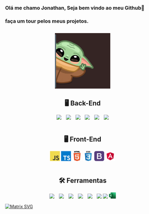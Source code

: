 
### Olá me chamo Jonathan, Seja bem vindo ao meu Github👋
### faça um tour pelos meus projetos.
## 
<div align="center">
    <img height="180em" src="yoda.gif" />
 </div>
 <div align="center">
   
 ## 🖥️ Back-End
    
 </div>
 <div class='row' align="center">
    <!--<img height="32px" src="https://cdn.svgporn.com/logos/c.svg">-->
    <img height="32px" src="https://cdn.svgporn.com/logos/nodejs.svg"> &ensp;
    <img height="32px" src="https://cdn.svgporn.com/logos/mysql.svg"> &ensp;
    <img height="32px" src="https://cdn.svgporn.com/logos/postgresql.svg"> &ensp;
    <img height="32px" src="https://cdn.svgporn.com/logos/heroku.svg"> &ensp;
    <img height="32px" src="https://cdn.svgporn.com/logos/java.svg"> &ensp;
    <img height="32px" src="https://cdn.svgporn.com/logos/spring.svg">
</div>
<br>
<div align="center">
    
 ## 🖥️ Front-End
    
</div>
<div align="center">
    <code><img height="32" src="https://raw.githubusercontent.com/github/explore/80688e429a7d4ef2fca1e82350fe8e3517d3494d/topics/javascript/javascript.png" alt="Javascript"/></code>
    <code><img height="32" src="https://raw.githubusercontent.com/github/explore/80688e429a7d4ef2fca1e82350fe8e3517d3494d/topics/typescript/typescript.png" alt="Typescript"/></code>
    <code><img height="32" src="https://raw.githubusercontent.com/github/explore/80688e429a7d4ef2fca1e82350fe8e3517d3494d/topics/html/html.png" alt="HTML5"/></code>
    <code><img height="32" src="https://raw.githubusercontent.com/github/explore/80688e429a7d4ef2fca1e82350fe8e3517d3494d/topics/css/css.png" alt="CSS"/></code>
    <code><img height="32" src="https://raw.githubusercontent.com/github/explore/80688e429a7d4ef2fca1e82350fe8e3517d3494d/topics/bootstrap/bootstrap.png" alt="Bootstrap"/></code>
    <code><img height="32" src="https://raw.githubusercontent.com/github/explore/80688e429a7d4ef2fca1e82350fe8e3517d3494d/topics/angular/angular.png" alt="Angular"/></code>
</div>
<br>

<div align="center">
    
## 🛠️ Ferramentas

</div>
<div  class='row' align="center"> 
    <img height="32px" src="https://cdn.svgporn.com/logos/eclipse.svg"> &ensp;
    <img height="32px" src="https://cdn.svgporn.com/logos/postman.svg"> &ensp;
    <img height="32px" src="https://cdn.svgporn.com/logos/git.svg"> &ensp;
    <img height="32px" src="https://cdn.svgporn.com/logos/visual-studio-code.svg"> &ensp;
    <img height="32px" src="https://cdn.svgporn.com/logos/terminal.svg"> &ensp;
     <img height="32px" src="https://cdn.svgporn.com/logos/bash.svg">
    <img height="32px" src="https://cdn.svgporn.com/logos/excel.svg"> 
<code><img height="20" src="https://github.com/manvimadan12/manvimadan12/blob/master/images/excel.jpg"></code>  

</div>

 [![Matrix SVG](https://raw.githubusercontent.com/rodrigograca31/rodrigograca31/master/matrix.svg)](https://www.youtube.com/watch?v=SDkAGkd4NLc)
<!--<div align="center">
 <img  height="300px" width="700px" src = 'https://github.com/MarikIshtar007/MarikIshtar007/blob/master/images/matrix.gif' alt = 'Awesome Matrix Code'/>
</div>-->
<!--
**JonathanSRS/JonathanSRS** is a ✨ _special_ ✨ repository because its `README.md` (this file) appears on your GitHub profile.

Here are some ideas to get you started:

- 🔭 I’m currently working on ...
- 🌱 I’m currently learning ...
- 👯 I’m looking to collaborate on ...
- 🤔 I’m looking for help with ...
- 💬 Ask me about ...
- 📫 How to reach me: ...
- 😄 Pronouns: ...
- ⚡ Fun fact: ...
-->
